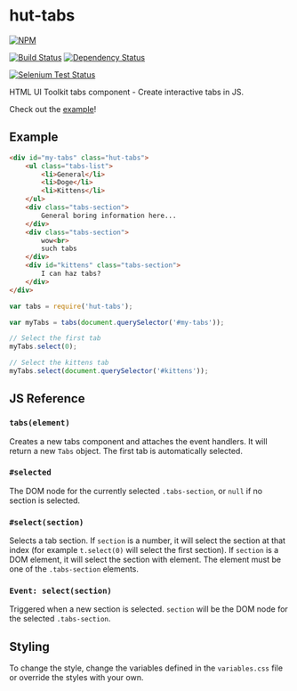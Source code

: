 # hut-tabs

[![NPM](https://nodei.co/npm/hut-tabs.png?compact=true)](https://nodei.co/npm/hut-tabs/)

[![Build Status](https://drone.io/github.com/conradz/hut-tabs/status.png)](https://drone.io/github.com/conradz/hut-tabs/latest)
[![Dependency Status](https://david-dm.org/conradz/hut-tabs.png)](https://david-dm.org/conradz/hut-tabs)

[![Selenium Test Status](https://saucelabs.com/browser-matrix/hut-tabs.svg)](https://saucelabs.com/u/hut-tabs)

HTML UI Toolkit tabs component - Create interactive tabs in JS.

Check out the [example](http://conradz.github.io/hut-tabs/)!

## Example

```html
<div id="my-tabs" class="hut-tabs">
    <ul class="tabs-list">
        <li>General</li>
        <li>Doge</li>
        <li>Kittens</li>
    </ul>
    <div class="tabs-section">
        General boring information here...
    </div>
    <div class="tabs-section">
        wow<br>
        such tabs
    </div>
    <div id="kittens" class="tabs-section">
        I can haz tabs?
    </div>
</div>
```

```js
var tabs = require('hut-tabs');

var myTabs = tabs(document.querySelector('#my-tabs'));

// Select the first tab
myTabs.select(0);

// Select the kittens tab
myTabs.select(document.querySelector('#kittens'));
```

## JS Reference

### `tabs(element)`

Creates a new tabs component and attaches the event handlers. It will return a
new `Tabs` object. The first tab is automatically selected.

### `#selected`

The DOM node for the currently selected `.tabs-section`, or `null` if no
section is selected.

### `#select(section)`

Selects a tab section. If `section` is a number, it will select the section at
that index (for example `t.select(0)` will select the first section). If
`section` is a DOM element, it will select the section with element. The
element must be one of the `.tabs-section` elements.

### `Event: select(section)`

Triggered when a new section is selected. `section` will be the DOM node for
the selected `.tabs-section`.

## Styling

To change the style, change the variables defined in the `variables.css` file or
override the styles with your own.
